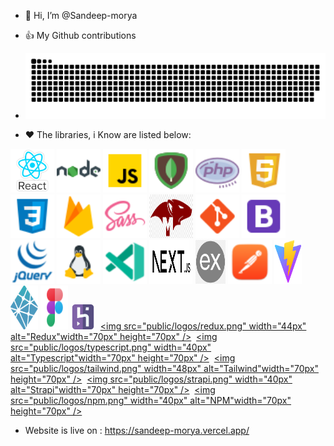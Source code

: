 - 👋 Hi, I’m @Sandeep-morya
- 👍 My Github contributions
- <img src="https://github.com/Sandeep-morya/Sandeep-morya/blob/main/public/plante.svg" alt="contributions" />

- ❤️ The libraries, i Know are listed below:

[<img src="public/logos/react.png" alt="React" width="70px" height="70px" />](#)
[<img src="public/logos/node.png" alt="Node" width="70px" height="70px" />](#)
[<img src="public/logos/javascript.png" alt="Javascript" width="70px" height="70px" />](#)
[<img src="public/logos/mongo.png" alt="MongoDB" width="70px" height="70px" />](#)
[<img src="public/logos/php.png" alt="PHP" width="70px" height="70px" />](#)
[<img src="public/logos/html.png" alt="HTML" width="70px" height="70px" />](#)
[<img src="public/logos/css.png" alt="CSS" width="70px" height="70px" />](#)
[<img src="public/logos/firebase.png" alt="Firebase" width="70px" height="70px" />](#)
[<img src="public/logos/sass.png" alt="Sass" width="70px" height="70px" />](#)
[<img src="public/logos/mongoose.png" alt="Mongoose" width="70px" height="70px" />](#)
[<img src="public/logos/git.png" alt="Git" width="70px" height="70px" />](#)
[<img src="public/logos/bootstrap.png" alt="Bootstrap" width="70px" height="70px" />](#)
[<img src="public/logos/jquery.png" alt="jQuery" width="70px" height="70px" />](#)
[<img src="public/logos/linux.png" alt="Linux" width="70px" height="70px" />](#)
[<img src="public/logos/vscode.png" alt="VSCode" width="70px" height="70px" />](#)
[<img src="public/logos/next.png" alt="Next_JS" width="70px" height="70px" />](#)
[<img src="public/logos/express.png" width="48px" alt="Express" width="70px" height="70px" />](#)
[<img src="public/logos/postman.png" alt="Postman" width="70px" height="70px" />](#)
[<img src="public/logos/vite.svg" width="44px" alt="Vite" width="70px" height="70px" />](#)
[<img src="public/logos/netlify.png" width="44px" alt="Netlify" width="70px" height="70px" />](#)
[<img src="public/logos/figma.png" width="44px" width="70px" height="70px" />](#)
[<img src="public/logos/heroku.png" width="40px" alt="Heroku">](#)&nbsp;
[<img src="public/logos/redux.png" width="44px" alt="Redux"width="70px" height="70px" />](#)&nbsp;
[<img src="public/logos/typescript.png" width="40px" alt="Typescript"width="70px" height="70px" />](#)&nbsp;
[<img src="public/logos/tailwind.png" width="48px" alt="Tailwind"width="70px" height="70px" />](#)&nbsp;
[<img src="public/logos/strapi.png" width="40px" alt="Strapi"width="70px" height="70px" />](#)&nbsp;
[<img src="public/logos/npm.png" width="40px" alt="NPM"width="70px" height="70px" />](#)&nbsp;




- Website is live on : https://sandeep-morya.vercel.app/

